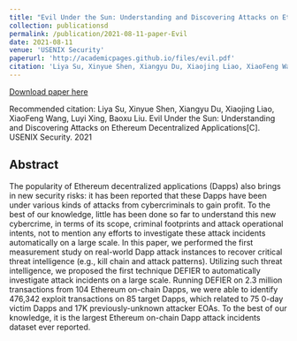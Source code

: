```yaml
---
title: "Evil Under the Sun: Understanding and Discovering Attacks on Ethereum Decentralized Applications"
collection: publicationsd
permalink: /publication/2021-08-11-paper-Evil
date: 2021-08-11
venue: 'USENIX Security'
paperurl: 'http://academicpages.github.io/files/evil.pdf'
citation: 'Liya Su, Xinyue Shen, Xiangyu Du, Xiaojing Liao, XiaoFeng Wang, Luyi Xing, Baoxu Liu. Evil Under the Sun: Understanding and Discovering Attacks on Ethereum Decentralized Applications[C]. USENIX Security. 2021'
---
```


[Download paper here](http://academicpages.github.io/files/evil.pdf)

Recommended citation: Liya Su, Xinyue Shen, Xiangyu Du, Xiaojing Liao, XiaoFeng Wang, Luyi Xing, Baoxu Liu. Evil Under the Sun: Understanding and Discovering Attacks on Ethereum Decentralized Applications[C]. USENIX Security. 2021

## Abstract

The popularity of Ethereum decentralized applications (Dapps) also brings in new security risks: it has been reported that these Dapps have been under various kinds of attacks from cybercriminals to gain profit. To the best of our knowledge, little has been done so far to understand this new cybercrime, in terms of its scope, criminal footprints and attack operational intents, not to mention any efforts to investigate these attack incidents automatically on a large scale. In this paper, we performed the first measurement study on real-world Dapp attack instances to recover critical threat intelligence (e.g., kill chain and attack patterns). Utilizing such threat intelligence, we proposed the first technique DEFIER to automatically investigate attack incidents on a large scale. Running DEFIER on 2.3 million transactions from 104 Ethereum on-chain Dapps, we were able to identify 476,342 exploit transactions on 85 target Dapps, which related to 75 0-day victim Dapps and 17K previously-unknown attacker EOAs. To the best of our knowledge, it is the largest Ethereum on-chain Dapp attack incidents dataset ever reported.
